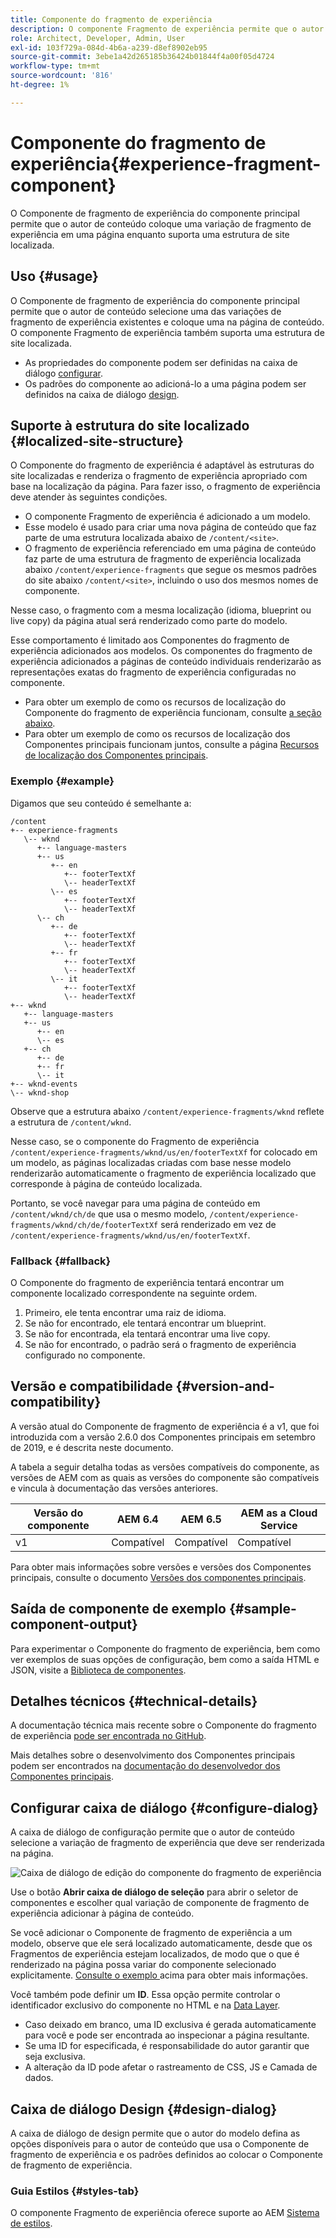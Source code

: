 ```yaml
---
title: Componente do fragmento de experiência
description: O componente Fragmento de experiência permite que o autor de conteúdo adicione uma variação de fragmento de experiência a uma página.
role: Architect, Developer, Admin, User
exl-id: 103f729a-084d-4b6a-a239-d8ef8902eb95
source-git-commit: 3ebe1a42d265185b36424b01844f4a00f05d4724
workflow-type: tm+mt
source-wordcount: '816'
ht-degree: 1%

---
```


# Componente do fragmento de experiência{#experience-fragment-component}

O Componente de fragmento de experiência do componente principal permite que o autor de conteúdo coloque uma variação de fragmento de experiência em uma página enquanto suporta uma estrutura de site localizada.

## Uso {#usage}

O Componente de fragmento de experiência do componente principal permite que o autor de conteúdo selecione uma das variações de fragmento de experiência existentes e coloque uma na página de conteúdo. O componente Fragmento de experiência também suporta uma estrutura de site localizada.

* As propriedades do componente podem ser definidas na caixa de diálogo [configurar](#configure-dialog).
* Os padrões do componente ao adicioná-lo a uma página podem ser definidos na caixa de diálogo [design](#design-dialog).

## Suporte à estrutura do site localizado {#localized-site-structure}

O Componente do fragmento de experiência é adaptável às estruturas do site localizadas e renderiza o fragmento de experiência apropriado com base na localização da página. Para fazer isso, o fragmento de experiência deve atender às seguintes condições.

* O componente Fragmento de experiência é adicionado a um modelo.
* Esse modelo é usado para criar uma nova página de conteúdo que faz parte de uma estrutura localizada abaixo de `/content/<site>`.
* O fragmento de experiência referenciado em uma página de conteúdo faz parte de uma estrutura de fragmento de experiência localizada abaixo `/content/experience-fragments` que segue os mesmos padrões do site abaixo `/content/<site>`, incluindo o uso dos mesmos nomes de componente.

Nesse caso, o fragmento com a mesma localização (idioma, blueprint ou live copy) da página atual será renderizado como parte do modelo.

Esse comportamento é limitado aos Componentes do fragmento de experiência adicionados aos modelos. Os componentes do fragmento de experiência adicionados a páginas de conteúdo individuais renderizarão as representações exatas do fragmento de experiência configuradas no componente.

* Para obter um exemplo de como os recursos de localização do Componente do fragmento de experiência funcionam, consulte [a seção abaixo](#example).
* Para obter um exemplo de como os recursos de localização dos Componentes principais funcionam juntos, consulte a página [Recursos de localização dos Componentes principais](/help/get-started/localization.md).

### Exemplo {#example}

Digamos que seu conteúdo é semelhante a:

```
/content
+-- experience-fragments
   \-- wknd
      +-- language-masters
      +-- us
         +-- en
            +-- footerTextXf
            \-- headerTextXf
         \-- es
            +-- footerTextXf
            \-- headerTextXf
      \-- ch
         +-- de
            +-- footerTextXf
            \-- headerTextXf
         +-- fr
            +-- footerTextXf
            \-- headerTextXf
         \-- it
            +-- footerTextXf
            \-- headerTextXf
+-- wknd
   +-- language-masters
   +-- us
      +-- en
      \-- es
   +-- ch
      +-- de
      +-- fr
      \-- it
+-- wknd-events
\-- wknd-shop
```

Observe que a estrutura abaixo `/content/experience-fragments/wknd` reflete a estrutura de `/content/wknd`.

Nesse caso, se o componente do Fragmento de experiência `/content/experience-fragments/wknd/us/en/footerTextXf` for colocado em um modelo, as páginas localizadas criadas com base nesse modelo renderizarão automaticamente o fragmento de experiência localizado que corresponde à página de conteúdo localizada.

Portanto, se você navegar para uma página de conteúdo em `/content/wknd/ch/de` que usa o mesmo modelo, `/content/experience-fragments/wknd/ch/de/footerTextXf` será renderizado em vez de `/content/experience-fragments/wknd/us/en/footerTextXf`.

### Fallback {#fallback}

O Componente do fragmento de experiência tentará encontrar um componente localizado correspondente na seguinte ordem.

1. Primeiro, ele tenta encontrar uma raiz de idioma.
1. Se não for encontrado, ele tentará encontrar um blueprint.
1. Se não for encontrada, ela tentará encontrar uma live copy.
1. Se não for encontrado, o padrão será o fragmento de experiência configurado no componente.

## Versão e compatibilidade {#version-and-compatibility}

A versão atual do Componente de fragmento de experiência é a v1, que foi introduzida com a versão 2.6.0 dos Componentes principais em setembro de 2019, e é descrita neste documento.

A tabela a seguir detalha todas as versões compatíveis do componente, as versões de AEM com as quais as versões do componente são compatíveis e vincula à documentação das versões anteriores.

| Versão do componente | AEM 6.4 | AEM 6.5 | AEM as a Cloud Service |
|--- |--- |---|---|
| v1 | Compatível | Compatível | Compatível |

Para obter mais informações sobre versões e versões dos Componentes principais, consulte o documento [Versões dos componentes principais](/help/versions.md).

## Saída de componente de exemplo {#sample-component-output}

Para experimentar o Componente do fragmento de experiência, bem como ver exemplos de suas opções de configuração, bem como a saída HTML e JSON, visite a [Biblioteca de componentes](https://adobe.com/go/aem_cmp_library_xf).

## Detalhes técnicos {#technical-details}

A documentação técnica mais recente sobre o Componente do fragmento de experiência [pode ser encontrada no GitHub](https://adobe.com/go/aem_cmp_tech_xf_v1).

Mais detalhes sobre o desenvolvimento dos Componentes principais podem ser encontrados na [documentação do desenvolvedor dos Componentes principais](/help/developing/overview.md).

## Configurar caixa de diálogo {#configure-dialog}

A caixa de diálogo de configuração permite que o autor de conteúdo selecione a variação de fragmento de experiência que deve ser renderizada na página.

![Caixa de diálogo de edição do componente do fragmento de experiência](/help/assets/experience-fragment-edit.png)

Use o botão **Abrir caixa de diálogo de seleção** para abrir o seletor de componentes e escolher qual variação de componente de fragmento de experiência adicionar à página de conteúdo.

Se você adicionar o Componente de fragmento de experiência a um modelo, observe que ele será localizado automaticamente, desde que os Fragmentos de experiência estejam localizados, de modo que o que é renderizado na página possa variar do componente selecionado explicitamente. [Consulte o exemplo ](#example) acima para obter mais informações.

Você também pode definir um **ID**. Essa opção permite controlar o identificador exclusivo do componente no HTML e na [Data Layer](/help/developing/data-layer/overview.md).

* Caso deixado em branco, uma ID exclusiva é gerada automaticamente para você e pode ser encontrada ao inspecionar a página resultante.
* Se uma ID for especificada, é responsabilidade do autor garantir que seja exclusiva.
* A alteração da ID pode afetar o rastreamento de CSS, JS e Camada de dados.

## Caixa de diálogo Design {#design-dialog}

A caixa de diálogo de design permite que o autor do modelo defina as opções disponíveis para o autor de conteúdo que usa o Componente de fragmento de experiência e os padrões definidos ao colocar o Componente de fragmento de experiência.

### Guia Estilos {#styles-tab}

O componente Fragmento de experiência oferece suporte ao AEM [Sistema de estilos](/help/get-started/authoring.md#component-styling).
